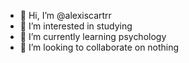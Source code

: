 - 👋 Hi, I’m @alexiscartrr
- 👀 I’m interested in studying 
- 🌱 I’m currently learning psychology 
- 💞️ I’m looking to collaborate on nothing

<!---
alexiscartrr/alexiscartrr is a ✨ special ✨ repository because its `README.md` (this file) appears on your GitHub profile.
You can click the Preview link to take a look at your changes.
--->
